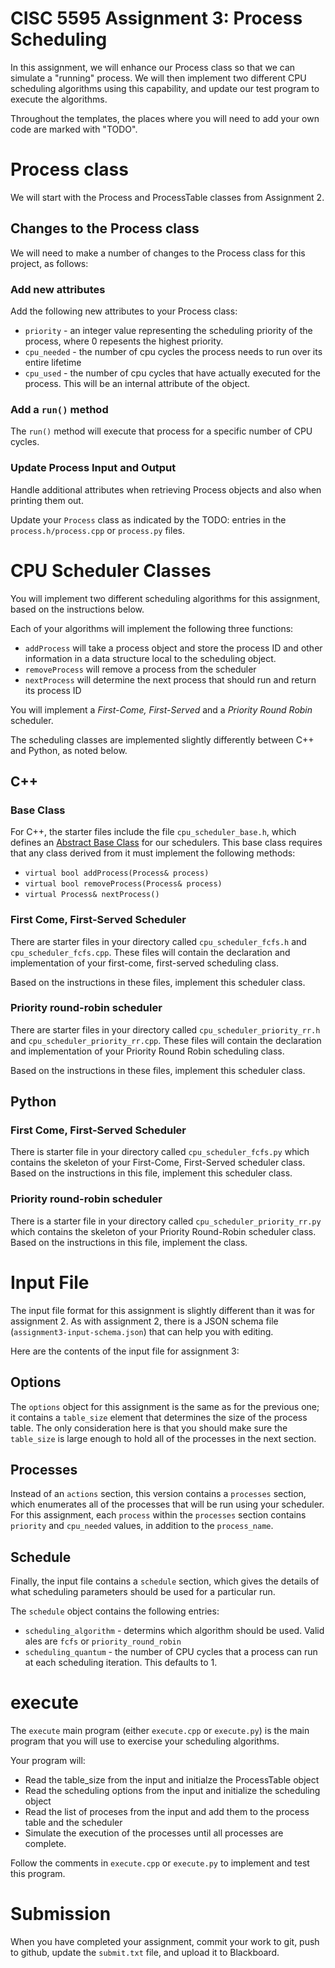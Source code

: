 # CISC 5595 Assignment 3: Process Scheduling

In this assignment, we will enhance our Process class so that we can simulate a "running" process. We will then implement two different CPU scheduling algorithms using this capability, and update our test program to execute the algorithms.

Throughout the templates, the places where you will need to add your own code are marked with "TODO". 

# Process class

We will start with the Process and ProcessTable classes from Assignment 2.

## Changes to the Process class

We will need to make a number of changes to the Process class for this project, as follows:

### Add new attributes

Add the following new attributes to your Process class:

* `priority` - an integer value representing the scheduling priority of the process, where 0 repesents the highest priority. 
* `cpu_needed` - the number of cpu cycles the process needs to run over its entire lifetime
* `cpu_used` - the number of cpu cycles that have actually executed for the process. This will be an internal attribute of the object.

### Add a `run()` method

The `run()` method will execute that process for a specific number of CPU cycles.

### Update Process Input and Output

Handle additional attributes when retrieving Process objects and also when printing them out.


Update your `Process` class as indicated by the TODO: entries in the `process.h/process.cpp` or `process.py` files.

# CPU Scheduler Classes

You will implement two different scheduling algorithms for this assignment, based on the instructions below.

Each of your algorithms will implement the following three functions:
* `addProcess` will take a process object and store the process ID and other information in a data structure local to the scheduling object.
* `removeProcess` will remove a process from the scheduler
* `nextProcess` will determine the next process that should run and return its process ID

You will implement a *First-Come, First-Served* and a *Priority Round Robin* scheduler.

The scheduling classes are implemented slightly differently between C++ and Python, as noted below.

## C++

### Base Class

For C++, the starter files include the file `cpu_scheduler_base.h`, which defines an [Abstract Base Class](https://www.tutorialspoint.com/cplusplus/cpp_interfaces.htm) for our schedulers. This base class requires that any class derived from it must implement the following methods:
* `virtual bool addProcess(Process& process)`
* `virtual bool removeProcess(Process& process)`
* `virtual Process& nextProcess()`

### First Come, First-Served Scheduler

There are starter files in your directory called `cpu_scheduler_fcfs.h` and `cpu_scheduler_fcfs.cpp`. These files will contain the declaration and implementation of your first-come, first-served scheduling class.

Based on the instructions in these files, implement this scheduler class.

### Priority round-robin scheduler

There are starter files in your directory called `cpu_scheduler_priority_rr.h` and `cpu_scheduler_priority_rr.cpp`. These files will contain the declaration and implementation of your Priority Round Robin scheduling class.

Based on the instructions in these files, implement this scheduler class.

## Python

### First Come, First-Served Scheduler

There is starter file in your directory called `cpu_scheduler_fcfs.py` which contains the skeleton of your First-Come, First-Served scheduler class. Based on the instructions in this file, implement this scheduler class.

### Priority round-robin scheduler

There is a starter file in your directory called `cpu_scheduler_priority_rr.py` which contains the skeleton of your Priority Round-Robin scheduler class. Based on the instructions in this file, implement the class.

# Input File

The input file format for this assignment is slightly different than it was for assignment 2. As with assignment 2, there is a JSON schema file (`assignment3-input-schema.json`) that can help you with editing. 

Here are the contents of the input file for assignment 3:
## Options
The `options` object for this assignment is the same as for the previous one; it contains a `table_size` element that determines the size of the process table. The only consideration here is that you should make sure the `table_size` is large enough to hold all of the processes in the next section.
## Processes
Instead of an `actions` section, this version contains a `processes` section, which enumerates all of the processes that will be run using your scheduler. For this assignment, each `process` within the `processes` section contains `priority` and `cpu_needed` values, in addition to the `process_name`.
## Schedule
Finally, the input file contains a `schedule` section, which gives the details of what scheduling parameters should be used for a particular run.

The `schedule` object contains the following entries:
* `scheduling_algorithm` - determins which algorithm should be used. Valid ales are `fcfs` or  `priority_round_robin`
* `scheduling_quantum` - the number of CPU cycles that a process can run at each scheduling iteration. This defaults to 1.

# execute

The `execute` main program (either `execute.cpp` or `execute.py`) is the main program that you will use to exercise your scheduling algorithms.

Your program will:
* Read the table_size from the input and initialze the ProcessTable object
* Read the scheduling options from the input and initialize the scheduling object
* Read the list of proceses from the input and add them to the process table and the scheduler
* Simulate the execution of the processes until all processes are complete.

Follow the comments in `execute.cpp` or `execute.py` to implement and test this program. 

# Submission

When you have completed your assignment, commit your work to git, push to github, update the `submit.txt` file, and upload it to Blackboard.

